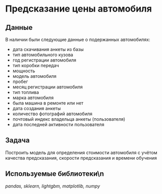 # Предсказание цены автомобиля


## Данные
В наличии были следующие данные о подержанных автомобилях:
- дата скачивания анкеты из базы
- тип автомобильного кузова
- год регистрации автомобиля
- тип коробки передач
- мощность
- модель автомобиля
- пробег
- месяц регистрации автомобиля
- тип топлива
- марка автомобиля
- была машина в ремонте или нет
- дата создания анкеты
- количество фотографий автомобиля
- почтовый индекс владельца анкеты (пользователя)
- дата последней активности пользователя

## Задача
Построить модель для определения стоимости автомобиля с учётом качества предсказания, скорости предсказания и времени обучения

## Используемые библиотеки\n
*pandas, sklearn, lightgbm, matplotlib, numpy*

